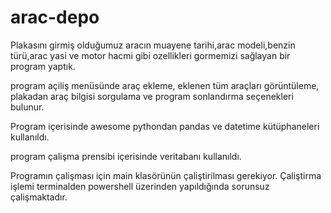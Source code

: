 # arac-depo
Plakasını girmiş olduğumuz aracın muayene tarihi,arac modeli,benzin türü,arac yasi ve motor hacmi gibi ozellikleri gormemizi sağlayan bir program yaptık. 

program açiliş menüsünde araç ekleme, eklenen tüm araçları görüntüleme, plakadan araç bilgisi sorgulama ve program sonlandırma seçenekleri bulunur.

Program içerisinde awesome pythondan pandas ve datetime kütüphaneleri kullanıldı.

program çalişma prensibi içerisinde veritabanı kullanıldı.

Programın çalişması için main klasörünün çaliştirilması gerekiyor. Çaliştirma işlemi terminalden powershell üzerinden yapıldığında sorunsuz çalişmaktadır.
